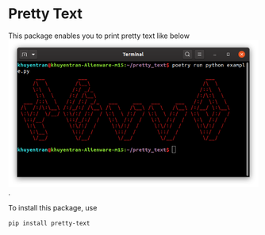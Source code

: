# Pretty Text 

This package enables you to print pretty text like below
![image](pretty_hello.png).

To install this package, use 

```bash
pip install pretty-text
```